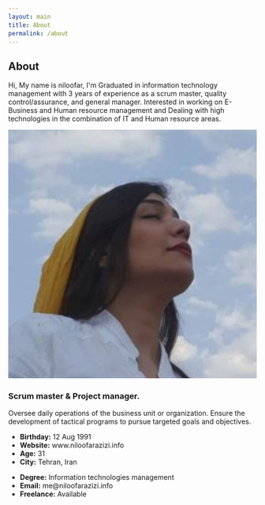 ```yaml
---
layout: main
title: About
permalink: /about
---
```


<section id="about" class="about">
    <div class="container">
        <div class="section-title">
            <h2>About</h2>
            <p>
                Hi, My name is niloofar, I'm Graduated in information technology management with 3 years of experience as a scrum master, quality control/assurance, and
                general manager. Interested in working on E-Business and Human resource management and Dealing with high technologies in
                the combination of IT and Human resource areas.
            </p>
        </div>
        <div class="row">
            <div class="col-lg-4" data-aos="fade-right">
            <img src="assets/img/profile-img.jpg" class="img-fluid" alt="">
            </div>
            <div class="col-lg-8 pt-4 pt-lg-0 content" data-aos="fade-left">
            <h3>Scrum master &amp; Project manager.</h3>
            <p class="fst-italic">
                Oversee daily operations of the business unit or organization. Ensure the development of tactical programs to pursue targeted goals and objectives.
            </p>
            <div class="row">
                <div class="col-lg-6">
                <ul>
                    <li><i class="bi bi-chevron-right"></i> <strong>Birthday:</strong> <span>12 Aug 1991</span></li>
                    <li><i class="bi bi-chevron-right"></i> <strong>Website:</strong> <span>www.niloofarazizi.info</span></li>
                    <li><i class="bi bi-chevron-right"></i> <strong>Age:</strong> <span>31</span></li>
                    <li><i class="bi bi-chevron-right"></i> <strong>City:</strong> <span>Tehran, Iran</span></li>
                </ul>
                </div>
                <div class="col-lg-6">
                <ul>
                    <li><i class="bi bi-chevron-right"></i> <strong>Degree:</strong> <span>Information technologies management</span></li>
                    <li><i class="bi bi-chevron-right"></i> <strong>Email:</strong> <span>me@niloofarazizi.info</span></li>
                    <li><i class="bi bi-chevron-right"></i> <strong>Freelance:</strong> <span>Available</span></li>
                </ul>
                </div>
            </div>
            <!-- <p>
                Officiis eligendi itaque labore et dolorum mollitia officiis optio vero. Quisquam sunt adipisci omnis et ut. Nulla accusantium dolor incidunt officia tempore. Et eius omnis.
                Cupiditate ut dicta maxime officiis quidem quia. Sed et consectetur qui quia repellendus itaque neque. Aliquid amet quidem ut quaerat cupiditate. Ab et eum qui repellendus omnis culpa magni laudantium dolores.
            </p> -->
            </div>
        </div>
    </div>
</section>
<!-- End About Section -->

